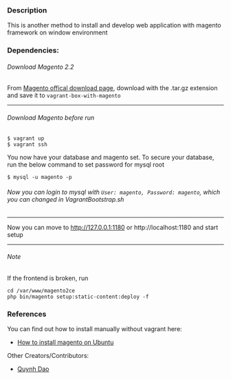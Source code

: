 ### Description
This is another method to install and develop web application with magento framework on window environment

### Dependencies:

###### Download Magento 2.2 

From [Magento offical download page](https://magento.com/tech-resources/download), download with the .tar.gz extension
and save it to ``` vagrant-box-with-magento ```

---
###### Download Magento before run 
```
$ vagrant up
$ vagrant ssh

```

You now have your database and magento set. 
To secure your database, run the below command to set password for mysql root 

```
$ mysql -u magento -p
```

###### Now you can login to mysql with ``` User: magento, Password: magento ```, which you can changed in VagrantBootstrap.sh

---

Now you can move to http://127.0.0.1:1180 or http://localhost:1180 and start setup 

---
###### Note

If the frontend is broken, run

```
cd /var/www/magento2ce
php bin/magento setup:static-content:deploy -f
```

### References
You can find out how to install manually without vagrant here:
* [How to install magento on Ubuntu](https://websiteforstudents.com/install-magento-ubuntu-17-04-17-10-apache2-mariadb-php/?)

Other Creators/Contributors:
* [Quynh Dao](https://github.com/siennad/vagrant-box-with-magento)
